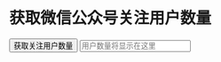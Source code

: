 # 获取微信公众号关注用户数量

<div>
  <button id="fetchTokenButton">获取关注用户数量</button>
  <input type="text" id="userCount" readonly style="width: 200px;" placeholder="用户数量将显示在这里">
</div>

<script>
  // 微信公众号相关配置
  const appId = 'wx981676074758a2ee'; // 替换为你的微信公众号 AppID
  const appSecret = '9293dec15810033f5ea4075004c22584'; // 替换为你的微信公众号 AppSecret
  let accessToken = null;
  let tokenExpiresAt = 0;

  // 获取 access_token
  async function fetchAccessToken() {
    const url = `https://api.weixin.qq.com/cgi-bin/token?grant_type=client_credential&appid=${appId}&secret=${appSecret}`;
    try {
      const response = await fetch(url);
      if (!response.ok) {
        throw new Error(`获取 access_token 失败: ${response.statusText}`);
      }
      const data = await response.json();
      if (data.access_token) {
        accessToken = data.access_token;
        tokenExpiresAt = Date.now() + (data.expires_in * 1000); // 设置过期时间
        console.log('Access Token:', accessToken);
      } else {
        throw new Error(`获取 access_token 失败: ${JSON.stringify(data)}`);
      }
    } catch (error) {
      console.error(error);
      alert('获取 access_token 出错，请检查控制台日志');
    }
  }

  // 获取关注用户数量
  async function fetchUserCount() {
    if (!accessToken || Date.now() >= tokenExpiresAt) {
      await fetchAccessToken(); // 如果 token 过期或不存在，重新获取
    }
    if (!accessToken) return;

    const url = `https://api.weixin.qq.com/cgi-bin/user/get?access_token=${accessToken}`;
    try {
      const response = await fetch(url);
      if (!response.ok) {
        throw new Error(`获取用户数量失败: ${response.statusText}`);
      }
      const data = await response.json();
      if (data.total) {
        document.getElementById('userCount').value = data.total; // 显示用户数量
        console.log('用户数量:', data.total);
      } else {
        throw new Error(`获取用户数量失败: ${JSON.stringify(data)}`);
      }
    } catch (error) {
      console.error(error);
      alert('获取用户数量出错，请检查控制台日志');
    }
  }

  // 绑定按钮点击事件
  document.getElementById('fetchTokenButton').addEventListener('click', fetchUserCount);

  // 每小时自动更新一次
  setInterval(fetchUserCount, 60 * 60 * 1000);
</script>